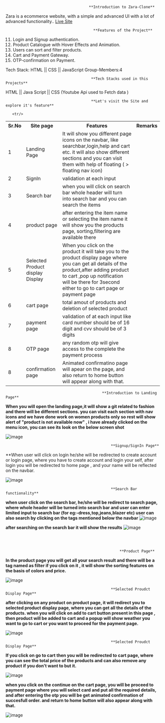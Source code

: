                                           
                                          
                                          **Introduction to Zara-Clone**
  Zara is a ecommerce website, with a simple and advanced UI with a lot of advanced functionality..
[Live Site](https://mrnavneetchauhan.github.io/Zara_Clone/)

                                            **Features of the Project**

11. Login and Signup authentication.
2. Product Catalogue with Hover Effects and Animation.
3. Users can sort and filter products.
4. Cart and Payment Gateway.
5. OTP-confirmation on Payment.

Tech Stack: HTML || CSS || JavaScript
Group-Members:4

                                           **Tech Stacks used in this Projects**

  HTML || Java Script  || CSS (Youtube Api used to Fetch data )


                                           **Let's visit the Site and explore it's feature**
                                            
                                            
                                            

  <table>
    <tr>
      <th>Sr.No</th>
          <th>Site page</th>
          <th>Features</th>
      <th>Remarks</th>
    </tr>
    <tr>
      <td>1</td>
          <td>Landing Page</td>
          <td>It will show you different page icons on the navbar, like searchbar,login,help and cart etc. it will also show different sections and you can visit them with help of floating ( > floating nav icon) </td>
    </tr>
    <tr>
          <td>2</td>
          <td>SignIn</td>
          <td>validation at each input</td>
    </tr>
    <tr>
         <td>3</td>
          <td>Search bar</td>
          <td> when you will click on search bar whole header will turn into search bar and you can search the items </td>
    </tr>
    <tr>
        <td>4</td>
          <td>product page</td>
          <td>after entering the item name or selecting the item name it will show you the products page, sorting,filtering are available there </td>
    </tr>
    <tr>
          <td>5</td>
              <td>Selected Product display Display</td>
              <td>When you click on the product it will take you to the product display page where you can get all details of the product,after adding product to cart ,pop up notification will be there for 3second either to go to cart page or payment page</td>
      <tr/>
  
  <tr>
          <td>6</td>
              <td>cart page</td>
              <td>total amout of products and deletion of selected product</td>
      <tr/>
  
  <td>7</td>
              <td>payment page</td>
              <td>validation of at each input like card number should be of 16 digit and cvv should be of 3 digits</td>
      <tr/>
  
       <tr/>
  
  <td>8</td>
              <td>OTP page</td>
              <td>any random otp will give access to the complete the payment process</td>
      <tr/>
  
  
  <td>8</td>
              <td>confirmation page</td>
              <td>Animated confirmatino page will apear on the page, and also return to home button will appear along with that.</td>
      <tr/>
  </table>
  
  

                                                **Introduction to Landing Page**

**When you will open the landing page,it will show a git related to fashion and there will be different sections. you can visit each section with nav icons and we have done work on women products only so rest will show alert of "product is not available now" , i have already clicked on the menu icon, you can see its look on the below screen shot** 

![image](https://user-images.githubusercontent.com/93375038/153740981-95814f1d-e49a-4c0c-b380-9acf7955d346.png)



                                                    **Signup/SignIn Page**
                                                          
 **When user will click on login he/she will be redirected to create account or login page, where you have to create account and login your self, after login you will be redirected to home page , and your name will be reflected on the navbar.
 
 ![image](https://user-images.githubusercontent.com/93375038/153741056-fa5e8764-ad42-492b-946f-c4539032a8f9.png)




                                                    **Search Bar functionality**
  **when user click on the search bar, he/she will be redirect to search page, where whole header will be turned into search bar and user can enter limited input to search bar (for eg:-dress,top,jeans,blazer etc) user can also search by clicking on the tags mentioned below the navbar**
  ![image](https://user-images.githubusercontent.com/93375038/153741135-ea3b455b-22c0-4eda-a995-43b27360f06f.png)

**after searching on the search bar it will show the results**
![image](https://user-images.githubusercontent.com/93375038/153741146-f8fe57e0-e488-4c4c-bc6e-7b12c02d53ad.png)


  <br/>
  <br/>

                                                        **Product Page**
   **In the product page you will get all your search result and there will be a tag named as filter if you click on it , it will show the sorting features on the basis of colors and price.**
   
   ![image](https://user-images.githubusercontent.com/93375038/153741200-54107268-8eff-4220-b405-c05a2f83b2d7.png)




                                                    **Selected Proudct Display Page**
 **after clicking on any product on product page, it will redirect you to selected product display page, where you can get all the details of the products. when you will click on add to cart button present in this page , then product will be added to cart and a popup will show weather you want to go to cart or you want to proceed for the payment page.**
 
 ![image](https://user-images.githubusercontent.com/93375038/153741285-25de19c5-6d49-4691-b85a-cac2f4ebde7e.png)

  

                                                    **Selected Proudct Display Page**

**If you click on go to cart then you will be redirected to cart page, where you can see the total price of the products and can also remove any product if you don't want to but it.**

![image](https://user-images.githubusercontent.com/93375038/153741330-d5c1b4f2-9363-41f9-872c-0a403076a886.png)

**when you click on the continue on the cart page, you will be proceed to payment page where you will select card and put all the required details, and after entering the otp you will be get animated confirmation of succesfull order. and return to home button will also appear along with that.**

![image](https://user-images.githubusercontent.com/93375038/153741404-c36d6697-ae7f-419d-a8e8-2e69131f4fb3.png)



